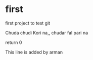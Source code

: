 # first
first project to test git

Chuda chudi Kori na,, chudar fal pari na

return 0


This line is added by arman
